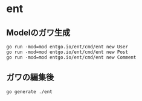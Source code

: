 # ent

## Modelのガワ生成

```
go run -mod=mod entgo.io/ent/cmd/ent new User
go run -mod=mod entgo.io/ent/cmd/ent new Post
go run -mod=mod entgo.io/ent/cmd/ent new Comment
```

## ガワの編集後

```
go generate ./ent
```

